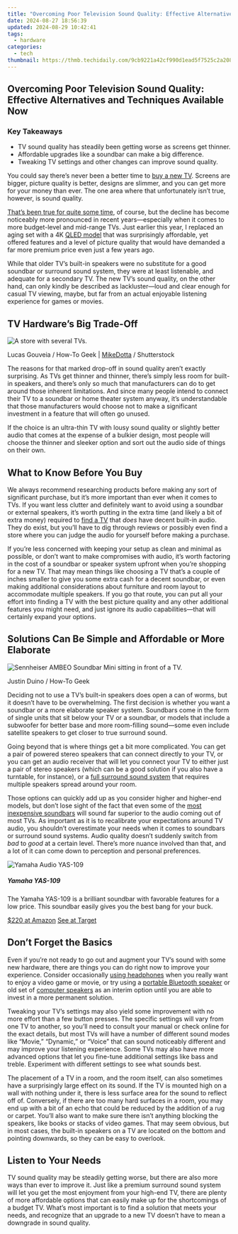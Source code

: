 ```yaml
---
title: "Overcoming Poor Television Sound Quality: Effective Alternatives and Techniques Available Now"
date: 2024-08-27 18:56:39
updated: 2024-08-29 10:42:41
tags:
  - hardware
categories:
  - tech
thumbnail: https://thmb.techidaily.com/9cb9221a42cf990d1ead5f7525c2a2084bd45082f379d43f5b1579226c750ee8.jpg
---
```


## Overcoming Poor Television Sound Quality: Effective Alternatives and Techniques Available Now

### Key Takeaways

* TV sound quality has steadily been getting worse as screens get thinner.
* Affordable upgrades like a soundbar can make a big difference.
* Tweaking TV settings and other changes can improve sound quality.

 You could say there’s never been a better time to [buy a new TV](https://smart-video-creator.techidaily.com/jaycut-for-beginners-learn-how-to-edit-videos-online-for-free/). Screens are bigger, picture quality is better, designs are slimmer, and you can get more for your money than ever. The one area where that unfortunately isn’t true, however, is sound quality.

[That’s been true for quite some time](https://youtube-sure.techidaily.com/avigating-common-youtube-short-glitches/), of course, but the decline has become noticeably more pronounced in recent years—especially when it comes to more budget-level and mid-range TVs. Just earlier this year, I replaced an aging set with a 4K [QLED model](https://win11-tips.techidaily.com/swift-printer-removal-procedures-for-windows-11-users/) that was surprisingly affordable, yet offered features and a level of picture quality that would have demanded a far more premium price even just a few years ago.

 While that older TV’s built-in speakers were no substitute for a good soundbar or surround sound system, they were at least listenable, and adequate for a secondary TV. The new TV’s sound quality, on the other hand, can only kindly be described as lackluster—loud and clear enough for casual TV viewing, maybe, but far from an actual enjoyable listening experience for games or movies.

##  TV Hardware’s Big Trade-Off

![A store with several TVs.](https://static1.howtogeekimages.com/wordpress/wp-content/uploads/2024/05/a-store-with-several-tvs.jpg) 

Lucas Gouveia / How-To Geek | [MikeDotta](https://www.shutterstock.com/image-photo/bilbao-spain-july-2018-samsung-qled-1204273909) / Shutterstock

 The reasons for that marked drop-off in sound quality aren’t exactly surprising. As TVs get thinner and thinner, there’s simply less room for built-in speakers, and there’s only so much that manufacturers can do to get around those inherent limitations. And since many people intend to connect their TV to a soundbar or home theater system anyway, it’s understandable that those manufacturers would choose not to make a significant investment in a feature that will often go unused.

 If the choice is an ultra-thin TV with lousy sound quality or slightly better audio that comes at the expense of a bulkier design, most people will choose the thinner and sleeker option and sort out the audio side of things on their own.

##  What to Know Before You Buy

 We always recommend researching products before making any sort of significant purchase, but it’s more important than ever when it comes to TVs. If you want less clutter and definitely want to avoid using a soundbar or external speakers, it’s worth putting in the extra time (and likely a bit of extra money) required to [find a TV](https://some-guidance.techidaily.com/master-the-remastered-yakuza-3-for-pc-with-these-essential-stability-fixes/) that _does_ have decent built-in audio. They do exist, but you’ll have to dig through reviews or possibly even find a store where you can judge the audio for yourself before making a purchase.

 If you’re less concerned with keeping your setup as clean and minimal as possible, or don’t want to make compromises with audio, it’s worth factoring in the cost of a soundbar or speaker system upfront when you’re shopping for a new TV. That may mean things like choosing a TV that’s a couple of inches smaller to give you some extra cash for a decent soundbar, or even making additional considerations about furniture and room layout to accommodate multiple speakers. If you go that route, you can put all your effort into finding a TV with the best picture quality and any other additional features you might need, and just ignore its audio capabilities—that will certainly expand your options.

##  Solutions Can Be Simple and Affordable or More Elaborate

![Sennheiser AMBEO Soundbar Mini sitting in front of a TV.](https://static1.howtogeekimages.com/wordpress/wp-content/uploads/2024/07/53153976228_8dbbce28c9_o.jpg) 

Justin Duino / How-To Geek

 Deciding not to use a TV’s built-in speakers does open a can of worms, but it doesn’t have to be overwhelming. The first decision is whether you want a soundbar or a more elaborate speaker system. Soundbars come in the form of single units that sit below your TV or a soundbar, or models that include a subwoofer for better base and more room-filling sound—some even include satellite speakers to get closer to true surround sound.

 Going beyond that is where things get a bit more complicated. You can get a pair of powered stereo speakers that can connect directly to your TV, or you can get an audio receiver that will let you connect your TV to either just a pair of stereo speakers (which can be a good solution if you also have a turntable, for instance), or a [full surround sound system](https://hardware-reviews.techidaily.com/aoc-unveils-powerhouse-triad-the-u3-graphic-pro-monitors-for-professionals/) that requires multiple speakers spread around your room.

 Those options can quickly add up as you consider higher and higher-end models, but don’t lose sight of the fact that even some of the [most inexpensive soundbars](https://extra-hints.techidaily.com/action-cameras-showdown-gopro-hero5-black-clashes-with-yi-4ks-latest/) will sound far superior to the audio coming out of most TVs. As important as it is to recalibrate your expectations around TV audio, you shouldn’t overestimate your needs when it comes to soundbars or surround sound systems. Audio quality doesn’t suddenly switch from _bad_ to _good_ at a certain level. There’s more nuance involved than that, and a lot of it can come down to perception and personal preferences.

![Yamaha Audio YAS-109](https://static1.howtogeekimages.com/wordpress/wp-content/uploads/2024/01/yamaha-audio-yas-109.png) 

#####  Yamaha YAS-109

The Yamaha YAS-109 is a brilliant soundbar with favorable features for a low price. This soundbar easily gives you the best bang for your buck.

[$220 at Amazon](https://www.amazon.com/Yamaha-YAS-109-Subwoofers-Bluetooth-Control/dp/B07T17918N?tag=hotoge-20&ascsubtag=UUhtgUeUpU2003995&asc%5Frefurl=https%3A%2F%2Fwww.howtogeek.com%2Ftvs-sound-worse-than-ever-but-you-have-options%2F&asc%5Fcampaign=Evergreen) [See at Target](https://shop-links.co/link/?exclusive=1&publisher_slug=itechdaily19598&url=https%3A%2F%2Fwww.target.com%2Fp%2Fyamaha%255Fyas109%255Fsound%255F%2F-%2FA-76767914) 

##  Don’t Forget the Basics

 Even if you’re not ready to go out and augment your TV’s sound with some new hardware, there are things you can do right now to improve your experience. Consider occasionally [using headphones](https://extra-hints.techidaily.com/aggregate-video-pieces-into-lists/) when you really want to enjoy a video game or movie, or try using a [portable Bluetooth speaker](https://some-guidance.techidaily.com/unlock-the-power-of-pinterest-top-5-free-extractors-at-hand-for-2024/) or old set of [computer speakers](https://some-approaches.techidaily.com/new-synergizing-visual-cues-with-the-right-musical-choices/) as an interim option until you are able to invest in a more permanent solution.

 Tweaking your TV’s settings may also yield some improvement with no more effort than a few button presses. The specific settings will vary from one TV to another, so you’ll need to consult your manual or check online for the exact details, but most TVs will have a number of different sound modes like “Movie,” “Dynamic,” or “Voice” that can sound noticeably different and may improve your listening experience. Some TVs may also have more advanced options that let you fine-tune additional settings like bass and treble. Experiment with different settings to see what sounds best.

 The placement of a TV in a room, and the room itself, can also sometimes have a surprisingly large effect on its sound. If the TV is mounted high on a wall with nothing under it, there is less surface area for the sound to reflect off of. Conversely, if there are too many hard surfaces in a room, you may end up with a bit of an echo that could be reduced by the addition of a rug or carpet. You’ll also want to make sure there isn’t anything blocking the speakers, like books or stacks of video games. That may seem obvious, but in most cases, the built-in speakers on a TV are located on the bottom and pointing downwards, so they can be easy to overlook.

##  Listen to Your Needs

 TV sound quality may be steadily getting worse, but there are also more ways than ever to improve it. Just like a premium surround sound system will let you get the most enjoyment from your high-end TV, there are plenty of more affordable options that can easily make up for the shortcomings of a budget TV. What’s most important is to find a solution that meets your needs, and recognize that an upgrade to a new TV doesn’t have to mean a downgrade in sound quality.

<ins class="adsbygoogle"
     style="display:block"
     data-ad-format="autorelaxed"
     data-ad-client="ca-pub-7571918770474297"
     data-ad-slot="1223367746"></ins>



<ins class="adsbygoogle"
     style="display:block"
     data-ad-client="ca-pub-7571918770474297"
     data-ad-slot="8358498916"
     data-ad-format="auto"
     data-full-width-responsive="true"></ins>
